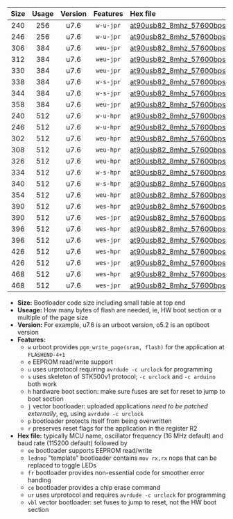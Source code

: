 |Size|Usage|Version|Features|Hex file|
|:-:|:-:|:-:|:-:|:--|
|240|256|u7.6|`w-u-jpr`|[at90usb82_8mhz_57600bps_ur_vbl.hex](https://raw.githubusercontent.com/stefanrueger/urboot/main//at90usb82_8mhz_57600bps_ur_vbl.hex)|
|246|256|u7.6|`w-u-jpr`|[at90usb82_8mhz_57600bps_lednop_ur_vbl.hex](https://raw.githubusercontent.com/stefanrueger/urboot/main//at90usb82_8mhz_57600bps_lednop_ur_vbl.hex)|
|306|384|u7.6|`weu-jpr`|[at90usb82_8mhz_57600bps_ee_ur_vbl.hex](https://raw.githubusercontent.com/stefanrueger/urboot/main//at90usb82_8mhz_57600bps_ee_ur_vbl.hex)|
|312|384|u7.6|`weu-jpr`|[at90usb82_8mhz_57600bps_ee_lednop_ur_vbl.hex](https://raw.githubusercontent.com/stefanrueger/urboot/main//at90usb82_8mhz_57600bps_ee_lednop_ur_vbl.hex)|
|330|384|u7.6|`weu-jpr`|[at90usb82_8mhz_57600bps_ee_lednop_fr_ur_vbl.hex](https://raw.githubusercontent.com/stefanrueger/urboot/main//at90usb82_8mhz_57600bps_ee_lednop_fr_ur_vbl.hex)|
|338|384|u7.6|`w-s-jpr`|[at90usb82_8mhz_57600bps_vbl.hex](https://raw.githubusercontent.com/stefanrueger/urboot/main//at90usb82_8mhz_57600bps_vbl.hex)|
|344|384|u7.6|`w-s-jpr`|[at90usb82_8mhz_57600bps_lednop_vbl.hex](https://raw.githubusercontent.com/stefanrueger/urboot/main//at90usb82_8mhz_57600bps_lednop_vbl.hex)|
|358|384|u7.6|`weu-jpr`|[at90usb82_8mhz_57600bps_ee_lednop_fr_ce_ur_vbl.hex](https://raw.githubusercontent.com/stefanrueger/urboot/main//at90usb82_8mhz_57600bps_ee_lednop_fr_ce_ur_vbl.hex)|
|240|512|u7.6|`w-u-hpr`|[at90usb82_8mhz_57600bps_ur.hex](https://raw.githubusercontent.com/stefanrueger/urboot/main//at90usb82_8mhz_57600bps_ur.hex)|
|246|512|u7.6|`w-u-hpr`|[at90usb82_8mhz_57600bps_lednop_ur.hex](https://raw.githubusercontent.com/stefanrueger/urboot/main//at90usb82_8mhz_57600bps_lednop_ur.hex)|
|302|512|u7.6|`weu-hpr`|[at90usb82_8mhz_57600bps_ee_ur.hex](https://raw.githubusercontent.com/stefanrueger/urboot/main//at90usb82_8mhz_57600bps_ee_ur.hex)|
|308|512|u7.6|`weu-hpr`|[at90usb82_8mhz_57600bps_ee_lednop_ur.hex](https://raw.githubusercontent.com/stefanrueger/urboot/main//at90usb82_8mhz_57600bps_ee_lednop_ur.hex)|
|326|512|u7.6|`weu-hpr`|[at90usb82_8mhz_57600bps_ee_lednop_fr_ur.hex](https://raw.githubusercontent.com/stefanrueger/urboot/main//at90usb82_8mhz_57600bps_ee_lednop_fr_ur.hex)|
|334|512|u7.6|`w-s-hpr`|[at90usb82_8mhz_57600bps.hex](https://raw.githubusercontent.com/stefanrueger/urboot/main//at90usb82_8mhz_57600bps.hex)|
|340|512|u7.6|`w-s-hpr`|[at90usb82_8mhz_57600bps_lednop.hex](https://raw.githubusercontent.com/stefanrueger/urboot/main//at90usb82_8mhz_57600bps_lednop.hex)|
|354|512|u7.6|`weu-hpr`|[at90usb82_8mhz_57600bps_ee_lednop_fr_ce_ur.hex](https://raw.githubusercontent.com/stefanrueger/urboot/main//at90usb82_8mhz_57600bps_ee_lednop_fr_ce_ur.hex)|
|390|512|u7.6|`wes-hpr`|[at90usb82_8mhz_57600bps_ee.hex](https://raw.githubusercontent.com/stefanrueger/urboot/main//at90usb82_8mhz_57600bps_ee.hex)|
|390|512|u7.6|`wes-jpr`|[at90usb82_8mhz_57600bps_ee_vbl.hex](https://raw.githubusercontent.com/stefanrueger/urboot/main//at90usb82_8mhz_57600bps_ee_vbl.hex)|
|396|512|u7.6|`wes-hpr`|[at90usb82_8mhz_57600bps_ee_lednop.hex](https://raw.githubusercontent.com/stefanrueger/urboot/main//at90usb82_8mhz_57600bps_ee_lednop.hex)|
|396|512|u7.6|`wes-jpr`|[at90usb82_8mhz_57600bps_ee_lednop_vbl.hex](https://raw.githubusercontent.com/stefanrueger/urboot/main//at90usb82_8mhz_57600bps_ee_lednop_vbl.hex)|
|426|512|u7.6|`wes-hpr`|[at90usb82_8mhz_57600bps_ee_lednop_fr.hex](https://raw.githubusercontent.com/stefanrueger/urboot/main//at90usb82_8mhz_57600bps_ee_lednop_fr.hex)|
|426|512|u7.6|`wes-jpr`|[at90usb82_8mhz_57600bps_ee_lednop_fr_vbl.hex](https://raw.githubusercontent.com/stefanrueger/urboot/main//at90usb82_8mhz_57600bps_ee_lednop_fr_vbl.hex)|
|468|512|u7.6|`wes-hpr`|[at90usb82_8mhz_57600bps_ee_lednop_fr_ce.hex](https://raw.githubusercontent.com/stefanrueger/urboot/main//at90usb82_8mhz_57600bps_ee_lednop_fr_ce.hex)|
|468|512|u7.6|`wes-jpr`|[at90usb82_8mhz_57600bps_ee_lednop_fr_ce_vbl.hex](https://raw.githubusercontent.com/stefanrueger/urboot/main//at90usb82_8mhz_57600bps_ee_lednop_fr_ce_vbl.hex)|

- **Size:** Bootloader code size including small table at top end
- **Useage:** How many bytes of flash are needed, ie, HW boot section or a multiple of the page size
- **Version:** For example, u7.6 is an urboot version, o5.2 is an optiboot version
- **Features:**
  + `w` urboot provides `pgm_write_page(sram, flash)` for the application at `FLASHEND-4+1`
  + `e` EEPROM read/write support
  + `u` uses urprotocol requiring `avrdude -c urclock` for programming
  + `s` uses skeleton of STK500v1 protocol; `-c urclock` and `-c arduino` both work
  + `h` hardware boot section: make sure fuses are set for reset to jump to boot section
  + `j` vector bootloader: uploaded applications *need to be patched externally*, eg, using `avrdude -c urclock`
  + `p` bootloader protects itself from being overwritten
  + `r` preserves reset flags for the application in the register R2
- **Hex file:** typically MCU name, oscillator frequency (16 MHz default) and baud rate (115200 default) followed by
  + `ee` bootloader supports EEPROM read/write
  + `lednop` "template" bootloader contains `mov rx,rx` nops that can be replaced to toggle LEDs
  + `fr` bootloader provides non-essential code for smoother error handing
  + `ce` bootloader provides a chip erase command
  + `ur` uses urprotocol and requires `avrdude -c urclock` for programming
  + `vbl` vector bootloader: set fuses to jump to reset, not the HW boot section

